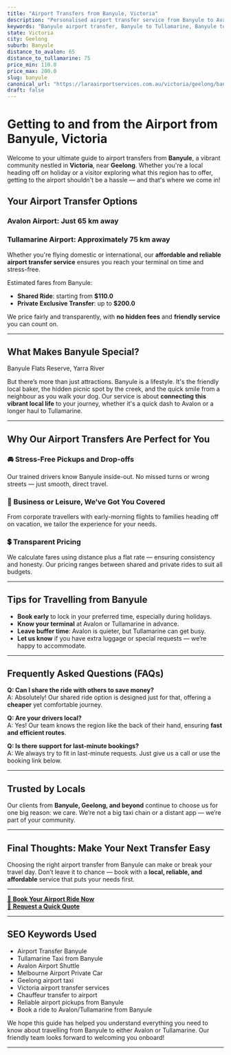 ```yaml
---
title: "Airport Transfers from Banyule, Victoria"
description: "Personalised airport transfer service from Banyule to Avalon and Tullamarine airports. Enjoy a smooth, affordable ride with us!"
keywords: "Banyule airport transfer, Banyule to Tullamarine, Banyule to Avalon, airport taxi Banyule, private airport transfer Banyule, shared ride Banyule, Banyule transfers, airport shuttle Banyule, book Banyule airport taxi, affordable Banyule airport transfer, Banyule airport transfer service, airport transfer Geelong, airport transfer Melbourne, Melbourne airport taxi, airport transfers Victoria, Tullamarine airport shuttle, Avalon airport transfers, Melbourne private transfer, airport transport services Melbourne"
state: Victoria
city: Geelong
suburb: Banyule
distance_to_avalon: 65
distance_to_tullamarine: 75
price_min: 110.0
price_max: 200.0
slug: banyule
canonical_url: "https://laraairportservices.com.au/victoria/geelong/banyule/"
draft: false
---
```


# Getting to and from the Airport from Banyule, Victoria

Welcome to your ultimate guide to airport transfers from **Banyule**, a vibrant community nestled in **Victoria**, near **Geelong**. Whether you're a local heading off on holiday or a visitor exploring what this region has to offer, getting to the airport shouldn't be a hassle — and that's where we come in!

## Your Airport Transfer Options

### Avalon Airport: Just 65 km away  
### Tullamarine Airport: Approximately 75 km away

Whether you're flying domestic or international, our **affordable and reliable airport transfer service** ensures you reach your terminal on time and stress-free.

Estimated fares from Banyule:
- **Shared Ride**: starting from **$110.0**
- **Private Exclusive Transfer**: up to **$200.0**

We price fairly and transparently, with **no hidden fees** and **friendly service** you can count on.

---

## What Makes Banyule Special?

Banyule Flats Reserve, Yarra River

But there’s more than just attractions. Banyule is a lifestyle. It's the friendly local baker, the hidden picnic spot by the creek, and the quick smile from a neighbour as you walk your dog. Our service is about **connecting this vibrant local life** to your journey, whether it's a quick dash to Avalon or a longer haul to Tullamarine.

---

## Why Our Airport Transfers Are Perfect for You

### 🚘 Stress-Free Pickups and Drop-offs
Our trained drivers know Banyule inside-out. No missed turns or wrong streets — just smooth, direct travel.

### 💼 Business or Leisure, We’ve Got You Covered
From corporate travellers with early-morning flights to families heading off on vacation, we tailor the experience for your needs.

### 💲 Transparent Pricing
We calculate fares using distance plus a flat rate — ensuring consistency and honesty. Our pricing ranges between shared and private rides to suit all budgets.

---

## Tips for Travelling from Banyule

- **Book early** to lock in your preferred time, especially during holidays.
- **Know your terminal** at Avalon or Tullamarine in advance.
- **Leave buffer time**: Avalon is quieter, but Tullamarine can get busy.
- **Let us know** if you have extra luggage or special requests — we’re happy to accommodate.

---

## Frequently Asked Questions (FAQs)

**Q: Can I share the ride with others to save money?**  
A: Absolutely! Our shared ride option is designed just for that, offering a **cheaper** yet comfortable journey.

**Q: Are your drivers local?**  
A: Yes! Our team knows the region like the back of their hand, ensuring **fast and efficient routes**.

**Q: Is there support for last-minute bookings?**  
A: We always try to fit in last-minute requests. Just give us a call or use the booking link below.

---

## Trusted by Locals

Our clients from **Banyule, Geelong, and beyond** continue to choose us for one big reason: we care. We’re not a big taxi chain or a distant app — we’re part of your community.

---

## Final Thoughts: Make Your Next Transfer Easy

Choosing the right airport transfer from Banyule can make or break your travel day. Don’t leave it to chance — book with a **local, reliable, and affordable** service that puts your needs first.

---

[📅 **Book Your Airport Ride Now**](https://laraairportservices.square.site/s/appointments)  
[📧 **Request a Quick Quote**](https://laraairportservices.square.site/contact-us)

---

## SEO Keywords Used
- Airport Transfer Banyule
- Tullamarine Taxi from Banyule
- Avalon Airport Shuttle
- Melbourne Airport Private Car
- Geelong airport taxi
- Victoria airport transfer services
- Chauffeur transfer to airport
- Reliable airport pickups from Banyule
- Book a ride to Avalon/Tullamarine from Banyule

We hope this guide has helped you understand everything you need to know about travelling from Banyule to either Avalon or Tullamarine. Our friendly team looks forward to welcoming you onboard!

---
